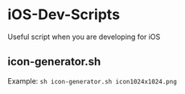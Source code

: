 # iOS-Dev-Scripts
Useful script when you are developing for iOS

## icon-generator.sh
Example:
`sh icon-generator.sh icon1024x1024.png`

